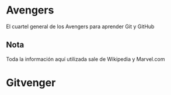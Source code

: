 # Avengers

El cuartel general de los Avengers para aprender Git y GitHub

## Nota
Toda la información aquí utilizada sale de Wikipedia y Marvel.com
# Gitvenger
